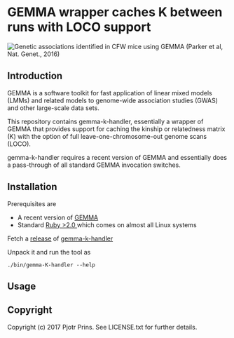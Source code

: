 # GEMMA wrapper caches K between runs with LOCO support

![Genetic associations identified in CFW mice using GEMMA (Parker et al,
Nat. Genet., 2016)](cfw.gif)

## Introduction

GEMMA is a software toolkit for fast application of linear mixed
models (LMMs) and related models to genome-wide association studies
(GWAS) and other large-scale data sets.

This repository contains gemma-k-handler, essentially a wrapper of
GEMMA that provides support for caching the kinship or relatedness
matrix (K) with the option of full leave-one-chromosome-out genome
scans (LOCO).

gemma-k-handler requires a recent version of GEMMA and essentially
does a pass-through of all standard GEMMA invocation switches.

## Installation

Prerequisites are

* A recent version of [GEMMA](https://github.com/genetics-statistics/GEMMA)
* Standard [Ruby >2.0 ](https://www.ruby-lang.org/en/) which comes on
  almost all Linux systems

Fetch a [release](https://github.com/genetics-statistics/gemma-K-handler/releases) of
[gemma-k-handler](https://github.com/genetics-statistics/gemma-K-handler)

Unpack it and run the tool as

    ./bin/gemma-K-handler --help

## Usage

## Copyright

Copyright (c) 2017 Pjotr Prins. See LICENSE.txt for further details.
